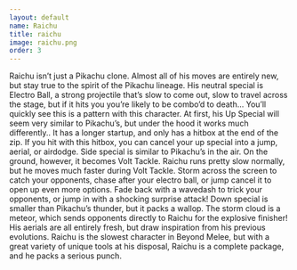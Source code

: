 ```yaml
---
layout: default
name: Raichu
title: raichu
image: raichu.png
order: 3
---
```

Raichu isn’t just a Pikachu clone. Almost all of his moves are entirely new, but stay true to the spirit of the Pikachu lineage.
His neutral special is Electro Ball, a strong projectile that’s slow to come out, slow to travel across the stage, but if it hits you you’re likely to be combo’d to death... You’ll quickly see this is a pattern with this character.
At first, his Up Special will seem very similar to Pikachu’s, but under the hood it works much differently.. It has a longer startup, and only has a hitbox at the end of the zip. If you hit with this hitbox, you can cancel your up special into a jump, aerial, or airdodge.
Side special is similar to Pikachu’s in the air. On the ground, however, it becomes Volt Tackle. Raichu runs pretty slow normally, but he moves much faster during Volt Tackle. Storm across the screen to catch your opponents, chase after your electro ball, or jump cancel it to open up even more options. Fade back with a wavedash to trick your opponents, or jump in with a shocking surprise attack!
Down special is smaller than Pikachu’s thunder, but it packs a wallop. The storm cloud is a meteor, which sends opponents directly to Raichu for the explosive finisher!
His aerials are all entirely fresh, but draw inspiration from his previous evolutions.
Raichu is the slowest character in Beyond Melee, but with a great variety of unique tools at his disposal, Raichu is a complete package, and he packs a serious punch.
